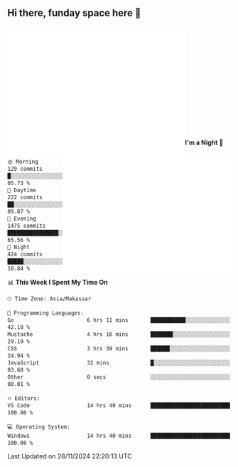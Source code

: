 ## Hi there, funday space here 🚀

<img align="left" width="400" alt="🌞" src="https://raw.githubusercontent.com/fhasnur/fhasnur/master/general.svg?token=ATQS65TR7ETTG5RLJUDIDBLBN34HE">
<img align="right" width="380" alt="🌞" src="https://raw.githubusercontent.com/fhasnur/fhasnur/master/statistics.svg?token=ATQS65TR7ETTG5RLJUDIDBLBN34HE">

<br><br><br><br><br><br><br><br><br><br><br><br><br><br>

<!--START_SECTION:waka-->
**I'm a Night 🦉** 

```text
🌞 Morning                129 commits         █░░░░░░░░░░░░░░░░░░░░░░░░   05.73 % 
🌆 Daytime                222 commits         ██░░░░░░░░░░░░░░░░░░░░░░░   09.87 % 
🌃 Evening                1475 commits        ████████████████░░░░░░░░░   65.56 % 
🌙 Night                  424 commits         █████░░░░░░░░░░░░░░░░░░░░   18.84 % 
```


📊 **This Week I Spent My Time On** 

```text
🕑︎ Time Zone: Asia/Makassar

💬 Programming Languages: 
Go                       6 hrs 11 mins       ███████████░░░░░░░░░░░░░░   42.18 % 
Mustache                 4 hrs 16 mins       ███████░░░░░░░░░░░░░░░░░░   29.19 % 
CSS                      3 hrs 39 mins       ██████░░░░░░░░░░░░░░░░░░░   24.94 % 
JavaScript               32 mins             █░░░░░░░░░░░░░░░░░░░░░░░░   03.68 % 
Other                    0 secs              ░░░░░░░░░░░░░░░░░░░░░░░░░   00.01 % 

🔥 Editors: 
VS Code                  14 hrs 40 mins      █████████████████████████   100.00 % 

💻 Operating System: 
Windows                  14 hrs 40 mins      █████████████████████████   100.00 % 
```


 Last Updated on 28/11/2024 22:20:13 UTC
<!--END_SECTION:waka-->

